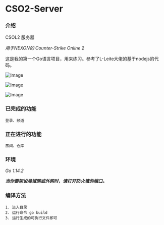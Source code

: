 # CSO2-Server

### 介绍

CSOL2 服务器

*用于NEXON的 Counter-Strike Online 2*

这是我的第一个Go语言项目，用来练习。参考了L-Leite大佬的基于nodejs的代码。

![Image](https://github.com/KouKouChan/CSO2-Server/blob/master/photos/main.jpg)

![Image](https://github.com/KouKouChan/CSO2-Server/blob/master/photos/intro.jpg)

![Image](https://github.com/KouKouChan/CSO2-Server/blob/master/photos/channel.jpg)

### 已完成的功能

    登录、频道

### 正在进行的功能

    房间、仓库

### 环境

*Go 1.14.2*

***当你要架设局域网或外网时，请打开防火墙的端口。***

### 编译方法

    1. 进入目录
    2. 运行命令 go build
    3. 运行生成的可执行文件即可
